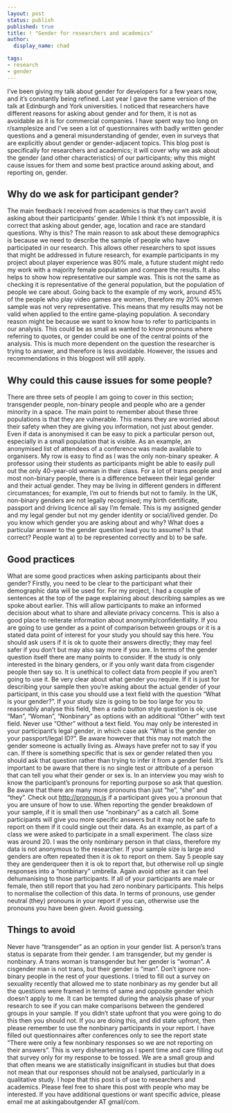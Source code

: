 ```yaml
---
layout: post
status: publish
published: true
title: ! "Gender for researchers and academics"
author:
  display_name: chad

tags:
- research
- gender
---
```

I’ve been giving my talk about gender for developers for a few years now, and it’s constantly being refined. Last year I gave the same version of the talk at Edinburgh and York universities. I noticed that researchers have different reasons for asking about gender and for them, it is not as avoidable as it is for commercial companies. I have spent way too long on r/samplesize and I’ve seen a lot of questionnaires with badly written gender questions and a general misunderstanding of gender, even in surveys that are explicitly about gender or gender-adjacent topics. 
This blog post is specifically for researchers and academics; it will cover why we ask about the gender (and other characteristics) of our participants; why this might cause issues for them and some best practice around asking about, and reporting on, gender.
<!--more-->

## Why do we ask for participant gender?
The main feedback I received from academics is that they can’t avoid asking about their participants’ gender. While I think it’s not impossible, it is correct that asking about gender, age, location and race are standard questions. Why is this?
The main reason to ask about these demographics is because we need to describe the sample of people who have participated in our research. This allows other researchers to spot issues that might be addressed in future research, for example participants in my project about player experience was 80% male, a future student might redo my work with a majority female population and compare the results. It also helps to show how representative our sample was. This is not the same as checking it is representative of the general population, but the population of people we care about. Going back to the example of my work, around 45% of the people who play video games are women, therefore my 20% women sample was not very representative. This means that my results may not be valid when applied to the entire game-playing population.
A secondary reason might be because we want to know how to refer to participants in our analysis. This could be as small as wanted to know pronouns where referring to quotes, or gender could be one of the central points of the analysis. This is much more dependent on the question the researcher is trying to answer, and therefore is less avoidable. However, the issues and recommendations in this blogpost will still apply.
## Why could this cause issues for some people?
There are three sets of people I am going to cover in this section; transgender people, non-binary people and people who are a gender minority in a space. The main point to remember about these three populations is that they are vulnerable. This means they are worried about their safety when they are giving you information, not just about gender. Even if data is anonymised it can be easy to pick a particular person out, especially in a small population that is visible. As an example, an anonymised list of attendees of a conference was made available to organisers. My row is easy to find as I was the only non-binary speaker. A professor using their students as participants might be able to easily pull out the only 40-year-old woman in their class. 
For a lot of trans people and most non-binary people, there is a difference between their legal gender and their actual gender. They may be living in different genders in different circumstances; for example, I’m out to friends but not to family. In the UK, non-binary genders are not legally recognised; my birth certificate, passport and driving licence all say I’m female. This is my assigned gender and my legal gender but not my gender identity or social/lived gender. Do you know which gender you are asking about and why? What does a particular answer to the gender question lead you to assume? Is that correct? People want a) to be represented correctly and b) to be safe.
## Good practices
What are some good practices when asking participants about their gender? Firstly, you need to be clear to the participant what their demographic data will be used for. For my project, I had a couple of sentences at the top of the page explaining about describing samples as we spoke about earlier. This will allow participants to make an informed decision about what to share and alleviate privacy concerns. This is also a good place to reiterate information about anonymity/confidentiality. If you are going to use gender as a point of comparison between groups or it is a stated data point of interest for your study you should say this here. You should ask users if it is ok to quote their answers directly; they may feel safer if you don’t but may also say more if you are.
In terms of the gender question itself there are many points to consider. If the study is only interested in the binary genders, or if you only want data from cisgender people then say so. It is unethical to collect data from people if you aren’t going to use it. Be very clear about what gender you require. If it is just for describing your sample then you’re asking about the actual gender of your participant, in this case you should use a text field with the question “What is your gender?”. If your study size is going to be too large for you to reasonably analyse this field, then a radio button style question is ok; use “Man”, “Woman”, “Nonbinary” as options with an additional “Other” with text field. Never use “Other” without a text field. You may only be interested in your participant’s legal gender, in which case ask “What is the gender on your passport/legal ID?”. Be aware however that this may not match the gender someone is actually living as. Always have prefer not to say if you can.
If there is something specific that is sex or gender related then you should ask that question rather than trying to infer it from a gender field. It’s important to be aware that there is no single test or attribute of a person that can tell you what their gender or sex is. In an interview you may wish to know the participant’s pronouns for reporting purpose so ask that question. Be aware that there are many more pronouns than just “he”, “she” and “they”. Check out http://pronoun.is if a participant gives you a pronoun that you are unsure of how to use. 
When reporting the gender breakdown of your sample, if it is small then use “nonbinary” as a catch all. Some participants will give you more specific answers but it may not be safe to report on them if it could single out their data. As an example, as part of a class we were asked to participate in a small experiment. The class size was around 20. I was the only nonbinary person in that class, therefore my data is not anonymous to the researcher. If your sample size is large and genders are often repeated then it is ok to report on them. Say 5 people say they are genderqueer then it is ok to report that, but otherwise roll up single responses into a “nonbinary” umbrella. Again avoid other as it can feel dehumanising to those participants. If all of your participants are male or female, then still report that you had zero nonbinary participants. This helps to normalise the collection of this data. In terms of pronouns, use gender neutral (they) pronouns in your report if you can, otherwise use the pronouns you have been given. Avoid guessing.
## Things to avoid
Never have “transgender” as an option in your gender list. A person’s trans status is separate from their gender. I am transgender, but my gender is nonbinary. A trans woman is transgender but her gender is “woman”. A cisgender man is not trans, but their gender is “man”.
Don’t ignore non-binary people in the rest of your questions. I tried to fill out a survey on sexuality recently that allowed me to state nonbinary as my gender but all the questions were framed in terms of same and opposite gender which doesn’t apply to me. 
It can be tempted during the analysis phase of your research to see if you can make comparisons between the gendered groups in your sample. If you didn’t state upfront that you were going to do this then you should not. If you are doing this, and did state upfront, then please remember to use the nonbinary participants in your report. I have filled out questionnaires after conferences only to see the report state “There were only a few nonbinary responses so we are not reporting on their answers”. This is very disheartening as I spent time and care filling out that survey only for my response to be tossed. We are a small group and that often means we are statistically insignificant in studies but that does not mean that our responses should not be analysed, particularly in a qualitative study.
I hope that this post is of use to researchers and academics. Please feel free to share this post with people who may be interested. If you have additional questions or want specific advice, please email me at askingaboutgender AT gmail/com.
